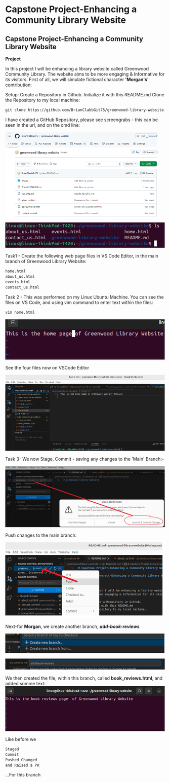 # Capstone Project-Enhancing a Community Library Website

## Capstone Project-Enhancing a Community Library Website

**Project**

In this project I will be enhancing a library website called Greenwood Community Library. The website aims to be more engaging & Informative for its visitors. First of all, we will simulate fictional character **'Morgan's'** contribution:

Setup:  Create a Repository in Github.
Initialize it with this README.md
Clone the Repository to my local machine:

```markdown
git clone https://github.com/BrianClabbGit75/greenwood-library-website.git
```

I have created a GitHub Repository, please see screengrabs - this can be seen in the url, and on the cmd line:

![project-directory](image/Screenshot_1.jpg)

![project-directory](image/Screenshot_2.jpg)

Task1 - Create the following web page files in VS Code Editor, in the main branch of Greenwood Library Website:

```markdown
home.html
about_us.html
events.html
contact_us.html
```
Task 2 - This was performed on my Linux Ubuntu Machine. You can see the files on VS Code, and using vim command to enter text within the files:
```markdown
vim home.html
```
![project-directory](image/Screenshot_3.png)

See the four files now on VSCode Editor

![project-directory](image/Screenshot_4.png)

Task 3- We now Stage, Commit - saving any changes to the 'Main' Branch:-  

![project-directory](image/Screenshot_5.png)

Push changes to the main branch:

![project-directory](image/Screenshot_6.png)

Next-for **Morgan**, we create another branch, ***add-book-reviews***

![project-directory](image/Screenshot_8.png)

![project-directory](image/Screenshot_9.png)

We then created the file, within this branch, called **book_reviews.html**, and added somme text:
![project-directory](image/Screenshot_10.png)

Like before we

```markdown
Staged
Commit
Pushed Changed
and Raised a PR
```
...For this branch






